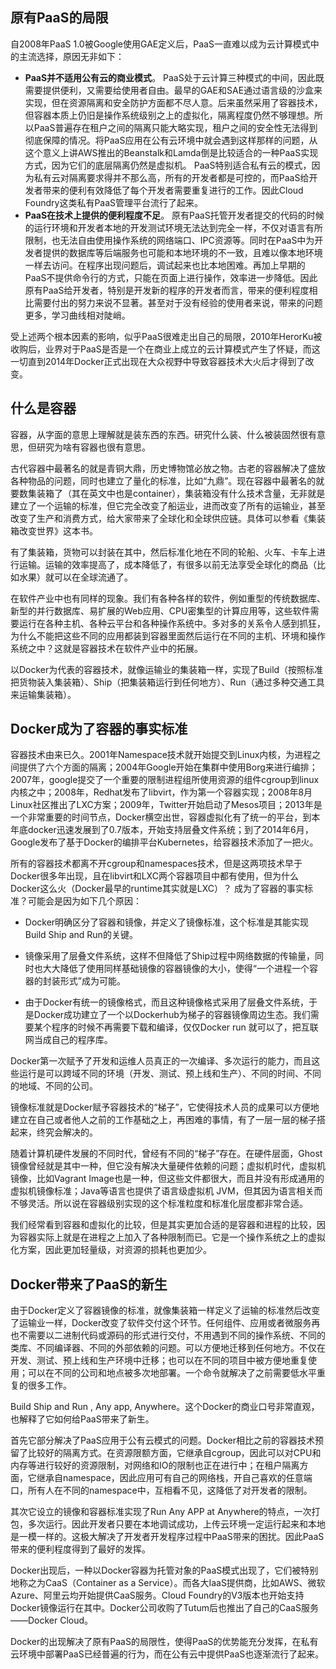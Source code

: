 ## 原有PaaS的局限

自2008年PaaS 1.0被Google使用GAE定义后，PaaS一直难以成为云计算模式中的主流选择，原因无非如下：

* **PaaS并不适用公有云的商业模式**。
  PaaS处于云计算三种模式的中间，因此既需要提供便利，又需要给使用者自由。最早的GAE和SAE通过语言级的沙盒来实现，但在资源隔离和安全防护方面都不尽人意。后来虽然采用了容器技术，但容器本质上仍旧是操作系统级别之上的虚拟化，隔离程度仍然不够理想。所以PaaS普遍存在租户之间的隔离只能大略实现，租户之间的安全性无法得到彻底保障的情况。将PaaS应用在公有云环境中就会遇到这样那样的问题，从这个意义上讲AWS推出的Beanstalk和Lamda倒是比较适合的一种PaaS实现方式，因为它们的底层隔离仍然是虚拟机。
  PaaS特别适合私有云的模式，因为私有云对隔离要求得并不那么高，所有的开发者都是可控的，而PaaS给开发者带来的便利有效降低了每个开发者需要重复进行的工作。因此Cloud Foundry这类私有PaaS管理平台流行了起来。
* **PaaS在技术上提供的便利程度不足**。
  原有PaaS托管开发者提交的代码的时候的运行环境和开发者本地的开发测试环境无法达到完全一样，不仅对语言有所限制，也无法自由使用操作系统的网络端口、IPC资源等。同时在PaaS中为开发者提供的数据库等后端服务也可能和本地环境的不一致，且难以像本地环境一样去访问。在程序出现问题后，调试起来也比本地困难。再加上早期的PaaS不提供命令行的方式，只能在页面上进行操作，效率进一步降低。因此原有PaaS给开发者，特别是开发新的程序的开发者而言，带来的便利程度相比需要付出的努力来说不显著。甚至对于没有经验的使用者来说，带来的问题更多，学习曲线相对陡峭。

受上述两个根本因素的影响，似乎PaaS很难走出自己的局限，2010年HerorKu被收购后，业界对于PaaS是否是一个在商业上成立的云计算模式产生了怀疑，而这一切直到2014年Docker正式出现在大众视野中导致容器技术大火后才得到了改变。

## 什么是容器

容器，从字面的意思上理解就是装东西的东西。研究什么装、什么被装固然很有意思，但研究为啥有容器也很有意思。

古代容器中最著名的就是青铜大鼎，历史博物馆必放之物。古老的容器解决了盛放各种物品的问题，同时也建立了量化的标准，比如“九鼎”。现在容器中最著名的就要数集装箱了（其在英文中也是container），集装箱没有什么技术含量，无非就是建立了一个运输的标准，但它完全改变了船运业，进而改变了所有的运输业，甚至改变了生产和消费方式，给大家带来了全球化和全球供应链。具体可以参看《集装箱改变世界》这本书。

有了集装箱，货物可以封装在其中，然后标准化地在不同的轮船、火车、卡车上进行运输。运输的效率提高了，成本降低了，有很多以前无法享受全球化的商品（比如水果）就可以在全球流通了。

在软件产业中也有同样的现象。我们有各种各样的软件，例如重型的传统数据库、新型的并行数据库、易扩展的Web应用、CPU密集型的计算应用等，这些软件需要运行在各种主机、各种云平台和各种操作系统中。多对多的关系令人感到抓狂，为什么不能把这些不同的应用都装到容器里面然后运行在不同的主机、环境和操作系统之中？这就是容器技术在软件产业中的拓展。

以Docker为代表的容器技术，就像运输业的集装箱一样，实现了Build（按照标准把货物装入集装箱）、Ship（把集装箱运行到任何地方）、Run（通过多种交通工具来运输集装箱）。

## Docker成为了容器的事实标准

容器技术由来已久。2001年Namespace技术就开始提交到Linux内核，为进程之间提供了六个方面的隔离；2004年Google开始在集群中使用Borg来进行编排；2007年，google提交了一个重要的限制进程组所使用资源的组件cgroup到linux内核之中；2008年，Redhat发布了libvirt，作为第一个容器实现；2008年8月Linux社区推出了LXC方案；2009年，Twitter开始启动了Mesos项目；2013年是一个非常重要的时间节点，Docker横空出世，容器虚拟化有了统一的平台，到本年底docker迅速发展到了0.7版本，开始支持层叠文件系统；到了2014年6月，Google发布了基于Docker的编排平台Kubernetes，给容器技术添加了一把火。

所有的容器技术都离不开cgroup和namespaces技术，但是这两项技术早于Docker很多年出现，且在libvirt和LXC两个容器项目中都有使用，但为什么Docker这么火（Docker最早的runtime其实就是LXC）？ 成为了容器的事实标准？可能会是因为如下几个原因：

* Docker明确区分了容器和镜像，并定义了镜像标准，这个标准是其能实现Build Ship and Run的关键。

* 镜像采用了层叠文件系统，这样不但降低了Ship过程中网络数据的传输量，同时也大大降低了使用同样基础镜像的容器镜像的大小，使得“一个进程一个容器的封装形式”成为可能。

* 由于Docker有统一的镜像格式，而且这种镜像格式采用了层叠文件系统，于是Docker成功建立了一个以Dockerhub为梯子的容器镜像周边生态。我们需要某个程序的时候不再需要下载和编译，仅仅Docker run 就可以了，把互联网当成自己的程序库。


Docker第一次赋予了开发和运维人员真正的一次编译、多次运行的能力，而且这些运行是可以跨域不同的环境（开发、测试、预上线和生产）、不同的时间、不同的地域、不同的公司。

镜像标准就是Docker赋予容器技术的“梯子”，它使得技术人员的成果可以方便地建立在自己或者他人之前的工作基础之上，再困难的事情，有了一层一层的梯子搭起来，终究会解决的。

随着计算机硬件发展的不同时代，曾经有不同的“梯子”存在。在硬件层面，Ghost镜像曾经就是其中一种，但它没有解决大量硬件依赖的问题；虚拟机时代，虚拟机镜像，比如Vagrant Image也是一种，但这些文件都很大，而且并没有形成通用的虚拟机镜像标准；Java等语言也提供了语言级虚拟机 JVM，但其因为语言相关而不够灵活。所以说在容器级别实现的这个标准粒度和标准化层度都非常合适。

我们经常看到容器和虚拟化的比较，但是其实更加合适的是容器和进程的比较，因为容器实际上就是在进程之上加入了各种限制而已。它是一个操作系统之上的虚拟化方案，因此更加轻量级，对资源的损耗也更加少。

## Docker带来了PaaS的新生

由于Docker定义了容器镜像的标准，就像集装箱一样定义了运输的标准然后改变了运输业一样，Docker改变了软件交付这个环节。任何组件、应用或者微服务再也不需要以二进制代码或源码的形式进行交付，不用遇到不同的操作系统、不同的类库、不同编译器、不同的外部依赖的问题。可以方便地迁移到任何地方。不仅在开发、测试、预上线和生产环境中迁移；也可以在不同的项目中被方便地重复使用；可以在不同的公司和地点被多次地部署。一个命令就解决了之前需要低水平重复的很多工作。

Build Ship and Run , Any app, Anywhere。这个Docker的商业口号非常直观，也解释了它如何给PaaS带来了新生。

首先它部分解决了PaaS应用于公有云模式的问题。Docker相比之前的容器技术预留了比较好的隔离方式。在资源限额方面，它继承自cgroup，因此可以对CPU和内存等进行较好的资源限制，对网络和IO的限制也正在进行中；在租户隔离方面，它继承自namespace，因此应用可有自己的网络栈，开自己喜欢的任意端口，所有人在不同的namespace中，互相看不见，这降低了对开发者的限制。

其次它设立的镜像和容器标准实现了Run Any APP at Anywhere的特点，一次打包，多次运行。因此开发者只要在本地调试成功，上传云环境一定运行起来和本地是一模一样的。这极大解决了开发者开发程序过程中PaaS带来的困扰。因此PaaS带来的便利程度得到了最好的发挥。

Docker出现后，一种以Docker容器为托管对象的PaaS模式出现了，它们被特别地称之为CaaS（Container as a Service）。而各大IaaS提供商，比如AWS、微软Azure、阿里云均开始提供CaaS服务。Cloud Foundry的V3版本也开始支持Docker镜像运行在其中。Docker公司收购了Tutum后也推出了自己的CaaS服务——Docker Cloud。

Docker的出现解决了原有PaaS的局限性，使得PaaS的优势能充分发挥，在私有云环境中部署PaaS已经普遍的行为，而在公有云中提供PaaS也逐渐流行了起来。


